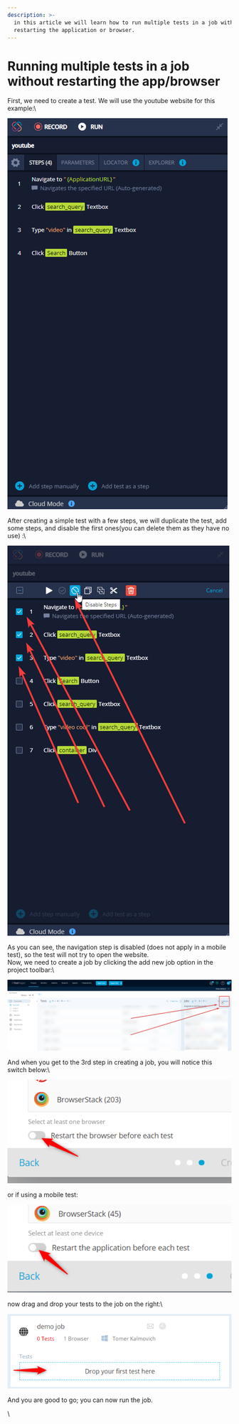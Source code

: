 ```yaml
---
description: >-
  in this article we will learn how to run multiple tests in a job without
  restarting the application or browser.
---
```


# Running multiple tests in a job without restarting the app/browser

First, we need to create a test. We will use the youtube website for this example:\


![](<../../.gitbook/assets/image (452) (1).png>)

After creating a simple test with a few steps, we will duplicate the test, add some steps, and disable the first ones(you can delete them as they have no use) :\


![](<../../.gitbook/assets/image (477) (1).png>)

As you can see, the navigation step is disabled (does not apply in a mobile test), so the test will not try to open the website.\
Now, we need to create a job by clicking the add new job option in the project toolbar:\


![](<../../.gitbook/assets/image (535).png>)

And when you get to the 3rd step in creating a job, you will notice this switch below:\


![](<../../.gitbook/assets/image (474) (1).png>)

or if using a mobile test:

![](<../../.gitbook/assets/image (542).png>)

now drag and drop your tests to the job on the right:\


![](<../../.gitbook/assets/image (530).png>)

And you are good to go; you can now run the job.

\
